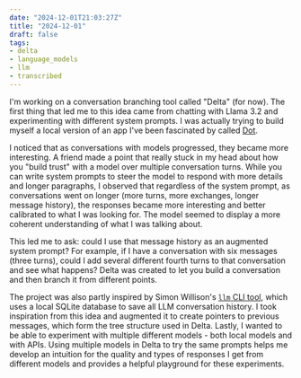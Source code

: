 ```yaml
---
date: "2024-12-01T21:03:27Z"
title: "2024-12-01"
draft: false
tags:
- delta
- language_models
- llm
- transcribed
---
```


I'm working on a conversation branching tool called "Delta" (for now).
The first thing that led me to this idea came from chatting with Llama 3.2 and experimenting with different system prompts.
I was actually trying to build myself a local version of an app I've been fascinated by called [Dot](https://new.computer/).

I noticed that as conversations with models progressed, they became more interesting.
A friend made a point that really stuck in my head about how you "build trust" with a model over multiple conversation turns.
While you can write system prompts to steer the model to respond with more details and longer paragraphs, I observed that regardless of the system prompt, as conversations went on longer (more turns, more exchanges, longer message history), the responses became more interesting and better calibrated to what I was looking for.
The model seemed to display a more coherent understanding of what I was talking about.

This led me to ask: could I use that message history as an augmented system prompt?
For example, if I have a conversation with six messages (three turns), could I add several different fourth turns to that conversation and see what happens?
Delta was created to let you build a conversation and then branch it from different points.

The project was also partly inspired by Simon Willison's [`llm` CLI tool](https://github.com/simonw/llm), which uses a local SQLite database to save all LLM conversation history.
I took inspiration from this idea and augmented it to create pointers to previous messages, which form the tree structure used in Delta.
Lastly, I wanted to be able to experiment with multiple different models - both local models and with APIs.
Using multiple models in Delta to try the same prompts helps me develop an intuition for the quality and types of responses I get from different models and provides a helpful playground for these experiments.
